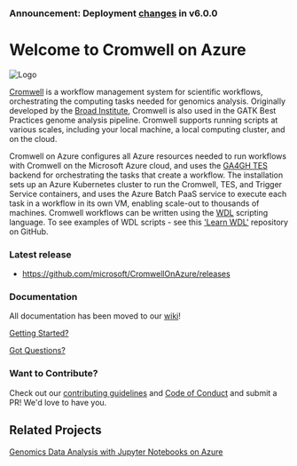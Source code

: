 ### Announcement: Deployment [changes](https://github.com/microsoft/CromwellOnAzure/wiki/6.0.0-Migration-Guide) in v6.0.0

# Welcome to Cromwell on Azure
![Logo](/docs/screenshots/logo.png)

[Cromwell](https://cromwell.readthedocs.io/en/stable/) is a workflow management system for scientific workflows, orchestrating the computing tasks needed for genomics analysis. Originally developed by the [Broad Institute](https://github.com/broadinstitute/cromwell), Cromwell is also used in the GATK Best Practices genome analysis pipeline. Cromwell supports running scripts at various scales, including your local machine, a local computing cluster, and on the cloud. <br />

Cromwell on Azure configures all Azure resources needed to run workflows with Cromwell on the Microsoft Azure cloud, and uses the [GA4GH TES](https://cromwell.readthedocs.io/en/develop/backends/TES/) backend for orchestrating the tasks that create a workflow. The installation sets up an Azure Kubernetes cluster to run the Cromwell, TES, and Trigger Service containers, and uses the Azure Batch PaaS service to execute each task in a workflow in its own VM, enabling scale-out to thousands of machines. Cromwell workflows can be written using the [WDL](https://github.com/openwdl/wdl) scripting language. To see examples of WDL scripts - see this ['Learn WDL'](https://github.com/openwdl/learn-wdl) repository on GitHub.<br />

### Latest release
 * https://github.com/microsoft/CromwellOnAzure/releases

### Documentation
All documentation has been moved to our [wiki](https://github.com/microsoft/CromwellOnAzure/wiki)!



[Getting Started?](https://github.com/microsoft/CromwellOnAzure/wiki/Getting-Started)

[Got Questions?](https://github.com/microsoft/CromwellOnAzure/wiki/FAQ-And-Troubleshooting)

### Want to Contribute?
Check out our [contributing guidelines](https://github.com/microsoft/CromwellOnAzure/blob/main/docs/contributing.md) and [Code of Conduct](https://github.com/microsoft/CromwellOnAzure/blob/main/CODE_OF_CONDUCT.md) and submit a PR! We'd love to have you.

## Related Projects

[Genomics Data Analysis with Jupyter Notebooks on Azure](https://github.com/microsoft/genomicsnotebook)<br/>
